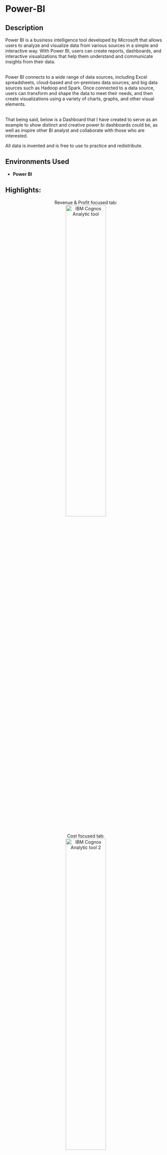 # Power-BI

<h2>Description</h2>

Power BI is a business intelligence tool developed by Microsoft that allows users to analyze and visualize data from various sources in a simple and interactive way. With Power BI, users can create reports, dashboards, and interactive visualizations that help them understand and communicate insights from their data.<br/><br/>

Power BI connects to a wide range of data sources, including Excel spreadsheets, cloud-based and on-premises data sources, and big data sources such as Hadoop and Spark. Once connected to a data source, users can transform and shape the data to meet their needs, and then create visualizations using a variety of charts, graphs, and other visual elements.<br/><br/>

That being said, below is a Dashboard that I have created to serve as an example to show distinct and creative power bi dashboards could be, as well as inspire other BI analyst and collaborate with those who are interested.

All data is invented and is free to use to practice and redistribute. 

<h2>Environments Used </h2>

- <b> Power BI </b>

<h2>Highlights:</h2>

<p align="center">
Revenue & Profit focused tab: <br/> 
<img src="https://i.imgur.com/8lQ38rE.png" height="50%" width="50%" alt="IBM Cognos Analytic tool"/>
<br />
<br />
Cost focused tab:<br/>
<img src="https://i.imgur.com/BwoKAKX.png" height="50%" width="50%" alt="IBM Cognos Analytic tool 2"/>
<br />
<br />
Employee focused tab: <br/>
<img src="https://i.imgur.com/f4PjWsx.png" height="50%" width="50%" alt="IBM Cognos Analytic tool 3"/>
<br />
<br />
Shipping focused tab: <br/>
<img src="https://i.imgur.com/op5VU3J.png" height="50%" width="50%" alt="IBM Cognos Analytic tool 3"/>
<br />
<br />
  
</p>

<!--
 ```diff
- text in red
+ text in green
! text in orange
# text in gray
@@ text in purple (and bold)@@
```
--!>
